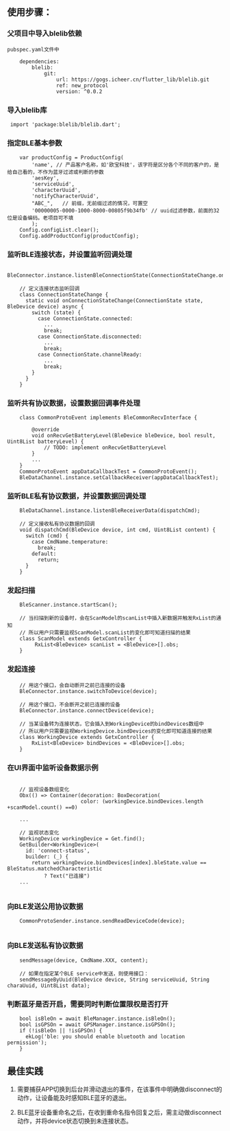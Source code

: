 

## 使用步骤：

### 父项目中导入blelib依赖

    pubspec.yaml文件中
```
    dependencies: 
        blelib:
            git:
                url: https://gogs.icheer.cn/flutter_lib/blelib.git
                ref: new_protocol
                version: ^0.0.2
```

### 导入blelib库

   ` import 'package:blelib/blelib.dart';`

### 指定BLE基本参数

```
    var productConfig = ProductConfig(
        'name', // 产品客户名称，如'欧宝科技'，该字符是区分各个不同的客户的，是给自己看的，不作为蓝牙过滤或判断的参数
        'aesKey',
        'serviceUuid',
        'characterUuid',
        'notifyCharacterUuid',
        "ABC_",   // 前缀，无前缀过滤的情况，可置空
        '00000005-0000-1000-8000-00805f9b34fb' // uuid过滤参数，前面的32位是设备编码。老项目可不填
        );
    Config.configList.clear();
    Config.addProductConfig(productConfig);
```
        

### 监听BLE连接状态，并设置监听回调处理

```
    BleConnector.instance.listenBleConnectionState(ConnectionStateChange.onConnectionStateChange);
```
```
    // 定义连接状态监听回调
    class ConnectionStateChange {
      static void onConnectionStateChange(ConnectionState state, BleDevice device) async {
        switch (state) {
          case ConnectionState.connected:
            ...
            break;
          case ConnectionState.disconnected:
            ...
            break;
          case ConnectionState.channelReady:
            ...
            break;
        }
      }
    }
```

### 监听共有协议数据，设置数据回调事件处理
```
    class CommonProtoEvent implements BleCommonRecvInterface {

        @override
        void onRecvGetBatteryLevel(BleDevice bleDevice, bool result, Uint8List batteryLevel) {
            // TODO: implement onRecvGetBatteryLevel
        }
        ...
    }
    CommonProtoEvent appDataCallbackTest = CommonProtoEvent();
    BleDataChannel.instance.setCallbackReceiver(appDataCallbackTest);
```
### 监听BLE私有协议数据，并设置数据回调处理

```
    BleDataChannel.instance.listenBleReceiverData(dispatchCmd);
```
    
```
    // 定义接收私有协议数据的回调
    void dispatchCmd(BleDevice device, int cmd, Uint8List content) {
      switch (cmd) {
        case CmdName.temperature:
          break;
        default:
          return;
      }
    }
```
    
### 发起扫描
```
    BleScanner.instance.startScan();
```
```
    // 当扫描到新的设备时，会在ScanModel的scanList中插入新数据并触发RxList的通知
    // 所以用户只需要监视ScanModel.scanList的变化即可知道扫描的结果
    class ScanModel extends GetxController {
         RxList<BleDevice> scanList = <BleDevice>[].obs;
    }
```
### 发起连接
```
    // 用这个接口，会自动断开之前已连接的设备
    BleConnector.instance.switchToDevice(device);
    
    // 用这个接口，不会断开之前已连接的设备
    BleConnector.instance.connectDevice(device);
```
```
    // 当某设备转为连接状态，它会插入到WorkingDevice的bindDevices数组中
    // 所以用户只需要监视WorkingDevice.bindDevices的变化即可知道连接的结果
    class WorkingDevice extends GetxController {
        RxList<BleDevice> bindDevices = <BleDevice>[].obs;
    }
```
### 在UI界面中监听设备数据示例
```
    
    // 监视设备数组变化
    Obx(() => Container(decoration: BoxDecoration(
                        color: (workingDevice.bindDevices.length +scanModel.count() ==0)
                        
    ...
    
    // 监视状态变化
    WorkingDevice workingDevice = Get.find();
    GetBuilder<WorkingDevice>(
      id: 'connect-status',
      builder: (_) {
        return workingDevice.bindDevices[index].bleState.value == BleStatus.matchedCharacteristic
            ? Text("已连接")
    ...        
            
```
### 向BLE发送公用协议数据
```
    CommonProtoSender.instance.sendReadDeviceCode(device);
    
```

### 向BLE发送私有协议数据
```
    sendMessage(device, CmdName.XXX, content);
    
    // 如果在指定某个BLE service中发送，则使用接口：
    sendMessageByUuid(BleDevice device, String serviceUuid, String charaUuid, Uint8List data);
```
    
    
    
### 判断蓝牙是否开启，需要同时判断位置限权是否打开
```
    bool isBleOn = await BleManager.instance.isBleOn();
    bool isGPSOn = await GPSManager.instance.isGPSOn();
    if (!isBleOn || !isGPSOn) {
      ekLog('ble: you should enable bluetooth and location permission');
    }
```

## 最佳实践

1. 需要捕获APP切换到后台并滑动退出的事件，在该事件中明确做disconnect的动作，让设备能及时感知BLE蓝牙的退出。

2. BLE蓝牙设备重命名之后，在收到重命名指令回复之后，需主动做disconnect动作，并将device状态切换到未连接状态。
